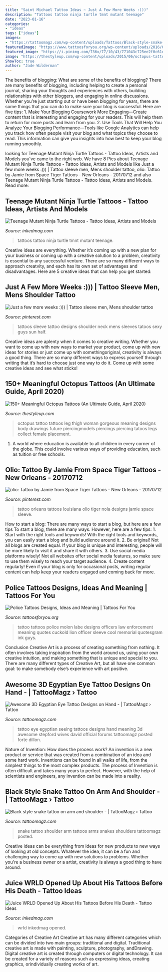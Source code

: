 ```yaml
---
title: "Saint Michael Tattoo Ideas ~ Just A Few More Weeks :)))"
description: "Tattoos tattoo ninja turtle tmnt mutant teenage"
date: "2023-01-16"
categories:
- "ideas"
tags: ["ideas"]
images:
- "https://tattoomagz.com/wp-content/uploads/Tattoos/Black-style-snake-tattoo-on-arm-and-shoulder-601x900.jpg"
featuredImage: "https://www.tattoosforyou.org/wp-content/uploads/2016/05/Tattoos-for-Police-Officers.jpg"
featured_image: "https://i.pinimg.com/736x/77/10/43/771043c725ee2f0c61dc2eb01ce28838.jpg"
image: "https://thestyleup.com/wp-content/uploads/2015/06/octopus-tattoo-on-woman-thigh.jpg"
ShowToc: true
author: "Jade Wilderman"
---
```



The benefits of blogging: What are some of the benefits of blogging?
There are many benefits of blogging, including helping to create a personal journal, sharing your thoughts and experiences with others, building relationships with other bloggers, and engaging in online discussions. Whether you’re just starting out or have been blogging for years, there are some things that you can do to make sure your blog is successful. Here are five tips: 1. Make Your Blogging Coursework More Engaging—Create content that is interesting and engaging for your readers. This will help them to return for more posts and learn from you.
2. Use Tools That Will Help You Analyze Your Blogging Performance—Tools like Google Analytics can help you track how often people visit your blog and what topics they choose to read. This information can give you insights into how best to keep your blog running smoothly.


	

		
looking for Teenage Mutant Ninja Turtle Tattoos - Tattoo Ideas, Artists and Models you've came to the right web. We have 8 Pics about Teenage Mutant Ninja Turtle Tattoos - Tattoo Ideas, Artists and Models like Just a few more weeks :))) | Tattoo sleeve men, Mens shoulder tattoo, olio: Tattoo by Jamie from Space Tiger Tattoos - New Orleans - 20170712 and also Teenage Mutant Ninja Turtle Tattoos - Tattoo Ideas, Artists and Models. Read more:
		
    
## Teenage Mutant Ninja Turtle Tattoos - Tattoo Ideas, Artists And Models

<img loading=lazy src="https://www.inkedmag.com/.image/t_share/MTU5MDMyNTY3Mjc0Mjg0ODI0/feature.jpg" onerror="this.onerror=null;this.src='https://tse1.mm.bing.net/th?id=OIP.J4RQqhBz4O9fpvBoC5dFOgHaHc&amp;pid=15.1';" alt="Teenage Mutant Ninja Turtle Tattoos - Tattoo Ideas, Artists and Models">

_Source: inkedmag.com_

>tattoos tattoo ninja turtle tmnt mutant teenage. 

	

Creative ideas are everything. Whether it’s coming up with a new plan for your business or coming up with a creative solution to a problem, creativity is essential to any successful venture. There are so many different ways to approach creatvity, and each has its own set of advantages and disadvantages. Here are 5 creative ideas that can help you get started: 

    
## Just A Few More Weeks :))) | Tattoo Sleeve Men, Mens Shoulder Tattoo

<img loading=lazy src="https://i.pinimg.com/736x/93/3c/bc/933cbc96feb7f0abc6eec27cf28f6ba8--neck-tattoos-tatoos.jpg" onerror="this.onerror=null;this.src='https://tse2.mm.bing.net/th?id=OIP.UEf3_v6CA_QC_S4ws3mf5AHaNK&amp;pid=15.1';" alt="Just a few more weeks :))) | Tattoo sleeve men, Mens shoulder tattoo">

_Source: pinterest.com_

>tattoos sleeve tattoo designs shoulder neck mens sleeves tatoos sexy guys sun half. 

	

Creative ideas are aplenty when it comes to creative writing. Whether you want to come up with new ways to market your product, come up with new ideas for stories or just come up with somethingoriginal, creativity is always a good thing. There are so many different ways to express yourself through writing that it’s hard to choose just one way to do it. Come up with some creative ideas and see what sticks!

    
## 150+ Meaningful Octopus Tattoos (An Ultimate Guide, April 2020)

<img loading=lazy src="https://thestyleup.com/wp-content/uploads/2015/06/octopus-tattoo-on-woman-thigh.jpg" onerror="this.onerror=null;this.src='https://tse2.mm.bing.net/th?id=OIP.n-IzpX35SDEf75F8ntg6MgHaJ4&amp;pid=15.1';" alt="150+ Meaningful Octopus Tattoos (An Ultimate Guide, April 2020)">

_Source: thestyleup.com_

>octopus tattoo tattoos leg thigh woman gorgeous meaning designs body drawings future piercingmodels piercings piercing tatoos legs collect female placement. 

	

1. A world where education is available to all children in every corner of the globe. This could involve various ways of providing education, such as tuition or free schools. 

    
## Olio: Tattoo By Jamie From Space Tiger Tattoos - New Orleans - 20170712

<img loading=lazy src="https://i.pinimg.com/736x/77/10/43/771043c725ee2f0c61dc2eb01ce28838.jpg" onerror="this.onerror=null;this.src='https://tse4.mm.bing.net/th?id=OIP.FWXboVVeMMAgWO0m8C9vPQHaHc&amp;pid=15.1';" alt="olio: Tattoo by Jamie from Space Tiger Tattoos - New Orleans - 20170712">

_Source: pinterest.com_

>tattoo orleans tattoos louisiana olio tiger nola designs jamie space sleeve. 

	

How to start a blog: There are many ways to start a blog, but here are a few tips
To start a blog, there are many ways. However, here are a few tips: 1. Start with the right tools and keywords! With the right tools and keywords, you can easily start a blog and build audience around it. 2. Be original! Not all blogs are created equal. If your blog is unique and interesting, people will be more likely to visit it and share it with others. 3. Use social media platforms wisely! Not all websites offer social media features, so make sure to use them wisely to reach your target audience. 4. Create content regularly! Even if your blog is only for occasional posts, writing regular content can help keep your readers engaged and coming back for more.

    
## Police Tattoos Designs, Ideas And Meaning | Tattoos For You

<img loading=lazy src="https://www.tattoosforyou.org/wp-content/uploads/2016/05/Tattoos-for-Police-Officers.jpg" onerror="this.onerror=null;this.src='https://tse2.mm.bing.net/th?id=OIP.5RsLfcM5rQs6lEa0myoUYgHaLk&amp;pid=15.1';" alt="Police Tattoos Designs, Ideas and Meaning | Tattoos For You">

_Source: tattoosforyou.org_

>tattoo tattoos police molon labe designs officers law enforcement meaning quotes cuckold lion officer sleeve cool memorial quotesgram ink guys. 

	

Conclusion
Creative Art is a process of creating something from nothing. It often involves taking inspiration from the world around us, using your own creative intuition, and making something that is unique and special to you. There are many different types of Creative Art, but all have one common goal: to make somebody else’s experience with art positive.

    
## Awesome 3D Egyptian Eye Tattoo Designs On Hand - | TattooMagz › Tattoo

<img loading=lazy src="https://tattoomagz.com/wp-content/uploads/egyptian-eye-tattoo-meaning-stepford-wives-page-790-david-ickes-official-forums-40514.jpg" onerror="this.onerror=null;this.src='https://tse1.mm.bing.net/th?id=OIP.vywLkqDrSoQ7twCQSUvWvAAAAA&amp;pid=15.1';" alt="Awesome 3D Egyptian Eye Tattoo Designs on Hand - | TattooMagz › Tattoo">

_Source: tattoomagz.com_

>tattoo eye egyptian seeing tattoos designs hand meaning 3d awesome stepford wives david official forums tattoomagz posted forte dillon. 

	

Nature of Invention: How does the process work?
An invention is a new product or service that was created from a combination of an idea and some hard work. Inventions can be found in all walks of life, from the simplest things to the most complex products. The process of Invention is often difficult and takes many years to perfect. However, with the help of scientists and engineers, any invention can be made into a reality.

    
## Black Style Snake Tattoo On Arm And Shoulder - | TattooMagz › Tattoo

<img loading=lazy src="https://tattoomagz.com/wp-content/uploads/Tattoos/Black-style-snake-tattoo-on-arm-and-shoulder-601x900.jpg" onerror="this.onerror=null;this.src='https://tse1.mm.bing.net/th?id=OIP.LsHPBona-i94EisDmIAORgHaLF&amp;pid=15.1';" alt="Black style snake tattoo on arm and shoulder - | TattooMagz › Tattoo">

_Source: tattoomagz.com_

>snake tattoo shoulder arm tattoos arms snakes shoulders tattoomagz posted. 

	

Creative ideas can be everything from ideas for new products to new ways of looking at old concepts. Whatever the idea, it can be a fun and challenging way to come up with new solutions to problems. Whether you're a business owner or a artist, creativity is always a good thing to have around.

    
## Juice WRLD Opened Up About His Tattoos Before His Death - Tattoo Ideas

<img loading=lazy src="https://www.inkedmag.com/.image/c_limit%2Ccs_srgb%2Cq_auto:good%2Cw_700/MTY4OTMwMTI1MDU4OTQyNjcy/screen-shot-2019-12-10-at-122206-pm.png" onerror="this.onerror=null;this.src='https://tse4.mm.bing.net/th?id=OIP.jQctVCf7GauiHQ-iAkzBvwAAAA&amp;pid=15.1';" alt="Juice WRLD Opened Up About His Tattoos Before His Death - Tattoo Ideas">

_Source: inkedmag.com_

>wrld inkedmag opened. 

	

Categories of Creative Art
Creative art has many different categories which can be divided into two main groups: traditional and digital. Traditional creative art is made with painting, sculpture, photography, andDrawing. Digital creative art is created through computers or digital technology. It can be created for a variety of reasons such as expressing ideas, creating graphics, orindividually creating works of art.

